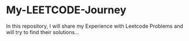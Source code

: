 # My-LEETCODE-Journey
 In this repository, I will share my Experience with Leetcode Problems and will try to find their solutions...
